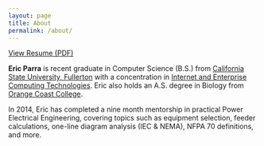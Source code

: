 ```yaml
---
layout: page
title: About
permalink: /about/
---
```


[View Resume (PDF)](https://drive.google.com/file/d/1Q7SV0504wIERes5O8WGhCGs6nigZG9D3/view?usp=sharing)

**Eric Parra** is recent graduate in Computer Science (B.S.) from [California State University, Fullerton](http://fullerton.edu) with a concentration in [Internet and Enterprise Computing Technologies](http://catalog.fullerton.edu/preview_program.php?catoid=16&poid=7605&returnto=1922#InternetAndEnterpriseComputingTechnologies). Eric also holds an A.S. degree in Biology from [Orange Coast College](http://www.orangecoastcollege.edu).

In 2014, Eric has completed a nine month mentorship in practical Power Electrical Engineering, covering topics such as equipment selection, feeder calculations, one-line diagram analysis (IEC & NEMA), NFPA 70 definitions, and more.
